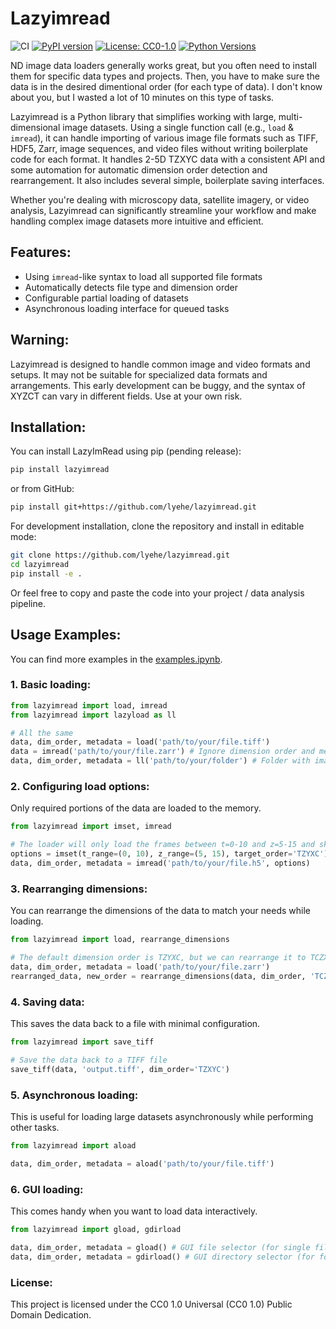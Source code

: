 # Lazyimread

![CI](https://github.com/lyehe/lazyimread/workflows/CI/badge.svg)
[![PyPI version](https://badge.fury.io/py/lazyimread.svg)](https://badge.fury.io/py/lazyimread)
[![License: CC0-1.0](https://img.shields.io/badge/License-CC0_1.0-lightgrey.svg)](http://creativecommons.org/publicdomain/zero/1.0/)
[![Python Versions](https://img.shields.io/pypi/pyversions/lazyimread.svg)](https://pypi.org/project/lazyimread/)

ND image data loaders generally works great, but you often need to install them for specific data types and projects. Then, you have to make sure the data is in the desired dimentional order (for each type of data). I don't know about you, but I wasted a lot of 10 minutes on this type of tasks.

Lazyimread is a Python library that simplifies working with large, multi-dimensional image datasets. Using a single function call (e.g., `load` & `imread`), it can handle importing of various image file formats such as TIFF, HDF5, Zarr, image sequences, and video files without writing boilerplate code for each format. It handles 2-5D TZXYC data with a consistent API and some automation for automatic dimension order detection and rearrangement. It also includes several simple, boilerplate saving interfaces.

Whether you're dealing with microscopy data, satellite imagery, or video analysis, Lazyimread can significantly streamline your workflow and make handling complex image datasets more intuitive and efficient.

## Features:

- Using `imread`-like syntax to load all supported file formats
- Automatically detects file type and dimension order
- Configurable partial loading of datasets
- Asynchronous loading interface for queued tasks

## Warning:

Lazyimread is designed to handle common image and video formats and setups. It may not be suitable for specialized data formats and arrangements. This early development can be buggy, and the syntax of XYZCT can vary in different fields. Use at your own risk.

## Installation:

You can install LazyImRead using pip (pending release):

```bash
pip install lazyimread
```

or from GitHub:

```bash
pip install git+https://github.com/lyehe/lazyimread.git
```

For development installation, clone the repository and install in editable mode:

```bash
git clone https://github.com/lyehe/lazyimread.git
cd lazyimread
pip install -e .
```

Or feel free to copy and paste the code into your project / data analysis pipeline.

## Usage Examples:

You can find more examples in the [examples.ipynb](examples.ipynb).

### 1. Basic loading:

```python
from lazyimread import load, imread
from lazyimread import lazyload as ll

# All the same
data, dim_order, metadata = load('path/to/your/file.tiff')
data = imread('path/to/your/file.zarr') # Ignore dimension order and metadata
data, dim_order, metadata = ll('path/to/your/folder') # Folder with image files
```

### 2. Configuring load options:

Only required portions of the data are loaded to the memory.

```python
from lazyimread import imset, imread

# The loader will only load the frames between t=0-10 and z=5-15 and skip the rest
options = imset(t_range=(0, 10), z_range=(5, 15), target_order='TZYXC')
data, dim_order, metadata = imread('path/to/your/file.h5', options)
```

### 3. Rearranging dimensions:

You can rearrange the dimensions of the data to match your needs while loading.

```python
from lazyimread import load, rearrange_dimensions

# The default dimension order is TZYXC, but we can rearrange it to TCZXY
data, dim_order, metadata = load('path/to/your/file.zarr')
rearranged_data, new_order = rearrange_dimensions(data, dim_order, 'TCZYX')
```

### 4. Saving data:

This saves the data back to a file with minimal configuration.

```python
from lazyimread import save_tiff

# Save the data back to a TIFF file
save_tiff(data, 'output.tiff', dim_order='TZXYC')
```

### 5. Asynchronous loading:

This is useful for loading large datasets asynchronously while performing other tasks.

```python
from lazyimread import aload

data, dim_order, metadata = aload('path/to/your/file.tiff')
```

### 6. GUI loading:

This comes handy when you want to load data interactively.

```python
from lazyimread import gload, gdirload

data, dim_order, metadata = gload() # GUI file selector (for single files)
data, dim_order, metadata = gdirload() # GUI directory selector (for folder and zarr store)
```

### License:

This project is licensed under the CC0 1.0 Universal (CC0 1.0) Public Domain Dedication.
